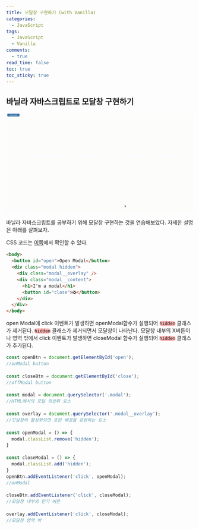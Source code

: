 ```yaml
---
title: 모달창 구현하기 (with Vanilla) 
categories:
  - JavaScript
tags:
  - JavaScript
  - Vanilla
comments:
  - true
read_time: false
toc: true
toc_sticky: true
---
```



## 바닐라 자바스크립트로 모달창 구현하기

![](/assets/js/vanilla/modal.gif)


바닐라 자바스크립트를 공부하기 위해 모달창 구현하는 것을 연습해보았다. 자세한 설명은 아래를 살펴보자.

CSS 코드는 [이쪽](https://github.com/eotkd4791/JavaScript/blob/master/Vanilla_JS/Modal/modal.css)에서 확인할 수 있다.


```html
<body>
  <button id="open">Open Modal</button>
  <div class="modal hidden">
    <div class="modal__overlay" />
    <div class="modal__content">
      <h1>I'm a modal</h1>
      <button id="close">❎</button>
    </div>
  </div>
</body>
```


open Modal에 click 이벤트가 발생하면 openModal함수가 실행되어 <code style="background-color: rgba(255,0,0,0.3); border-radius:10px;">hidden</code> 클래스가 제거된다. 
<code style="background-color: rgba(255,0,0,0.3); border-radius:10px;">hidden</code> 클래스가 제거되면서 모달창이 나타난다. 모달창 내부의 X버튼이나 영역 밖에서 click 이벤트가 발생하면 
closeModal 함수가 실행되어 <code style="background-color: rgba(255,0,0,0.3); border-radius:10px;">hidden</code> 클래스가 추가된다.



```js
const openBtn = document.getElementById('open');
//onModal button

const closeBtn = document.getElementById('close');
//offModal button

const modal = document.querySelector('.modal');
//HTML에서의 모달 최상위 요소

const overlay = document.querySelector('.modal__overlay');
//모달창이 활성화되면 흐린 배경을 표현하는 요소

const openModal = () => {
  modal.classList.remove('hidden');
}

const closeModal = () => {
  modal.classList.add('hidden');
}
openBtn.addEventListener('click', openModal);
//onModal

closeBtn.addEventListener('click', closeModal);
//모달창 내부의 닫기 버튼

overlay.addEventListener('click', closeModal);
//모달창 영역 밖
```

